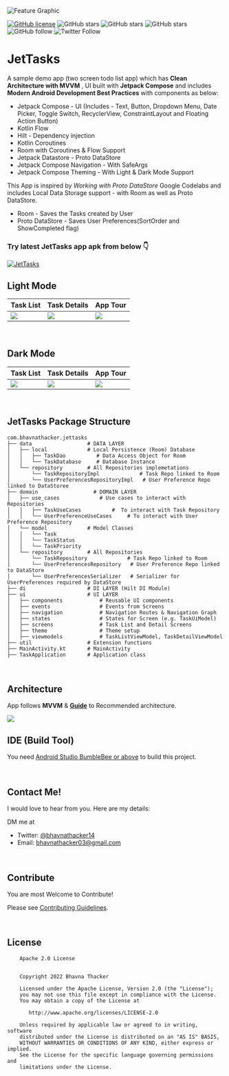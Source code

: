 ![Feature Graphic](https://github.com/bhavnathacker/JetTasks/blob/master/demo/feature.png?raw=true)

[![GitHub license](https://img.shields.io/badge/License-Apache2.0-blue.svg)](LICENSE)
![GitHub stars](https://img.shields.io/github/stars/bhavnathacker/JetTasks?style=social)
![GitHub stars](https://img.shields.io/github/forks/bhavnathacker/JetTasks?style=social)
![GitHub stars](https://img.shields.io/github/watchers/bhavnathacker/JetTasks?style=social)
![GitHub follow](https://img.shields.io/github/followers/bhavnathacker?label=Follow&style=social)
![Twitter Follow](https://img.shields.io/twitter/follow/bhavnathacker14?label=Twitter&style=social)

# JetTasks
A sample demo app (two screen todo list app) which has **Clean Architecture with MVVM** , UI built with **Jetpack Compose** and includes **Modern Android Development Best Practices** with components as below:

- Jetpack Compose - UI
(Includes - Text, Button, Dropdown Menu, Date Picker, Toggle Switch, RecyclerView, ConstraintLayout and Floating Action Button)
- Kotlin Flow
- Hilt - Dependency injection
- Kotlin Coroutines
- Room with Coroutines & Flow Support
- Jetpack Datastore - Proto DataStore
- Jetpack Compose Navigation - With SafeArgs
- Jetpack Compose Theming - With Light & Dark Mode Support

This App is inspired by *Working with Proto DataStore* Google Codelabs and includes Local Data Storage support - with Room as well as Proto DataStore.

- Room - Saves the Tasks created by User
- Proto DataStore - Saves User Preferences(SortOrder and ShowCompleted flag)

### Try latest JetTasks app apk from below 👇
[![JetTasks](https://img.shields.io/badge/JetTasks-APK-black.svg?style=for-the-badge&logo=android)](https://github.com/bhavnathacker/JetTasks/releases/latest/download/JetTasks.apk)


## Light Mode

|   Task List    |   Task Details  |   App Tour       
|---	|--- |---
|  ![](https://github.com/bhavnathacker/JetTasks/blob/master/demo/light_task_list.png)    |  ![](https://github.com/bhavnathacker/JetTasks/blob/master/demo/light_task_detail.png)     |  ![](https://github.com/bhavnathacker/JetTasks/blob/master/demo/app_tour_demo_light.gif)    

<br />
 

## Dark Mode

|   Task List    |   Task Details  |   App Tour       
|---	|--- |---
|  ![](https://github.com/bhavnathacker/JetTasks/blob/master/demo/dark_task_list.png)    |  ![](https://github.com/bhavnathacker/JetTasks/blob/master/demo/dark_task_detail.png)     |  ![](https://github.com/bhavnathacker/JetTasks/blob/master/demo/app_tour_demo_dark.gif)    

<br />


## JetTasks Package Structure

 ```
com.bhavnathacker.jettasks
├── data                  # DATA LAYER
│   ├── local             # Local Persistence (Room) Database
│   │   ├── TaskDao          # Data Access Object for Room
│   │   └── TaskDatabase     # Database Instance      
│   └── repository        # All Repositories implemetations
│       └── TaskRepositoryImpl             # Task Repo linked to Room
│       └── UserPreferencesRepositoryImpl   # User Preference Repo linked to DataStoree
├── domain                  # DOMAIN LAYER
│   ├── use_cases             # Use cases to interact with Repositories
│   │   ├── TaskUseCases          #  To interact with Task Repository
│   │   └── UserPreferenceUseCases     # To interact with User Preference Repository
│   └── model             # Model Classes
│   │   └── Task         
│   │   └── TaskStatus     
│   │   └── TaskPriority    
│   └── repository        # All Repositories
│       └── TaskRepository             # Task Repo linked to Room
│       └── UserPreferencesRepository   # User Preference Repo linked to DataStore
│       └── UserPreferencesSerializer   # Serializer for UserPreferences required by DataStore
├── di                    # DI LAYER (Hilt DI Module)
├── ui                    # UI LAYER
│   ├── components            # Reusable UI components
│   ├── events                # Events from Screens
│   ├── navigation            # Navigation Routes & Navigation Graph
│   ├── states                # States for Screen (e.g. TaskUiModel)
│   ├── screens               # Task List and Detail Screens
│   ├── theme                 # Theme setup
│   ├── viewmodels            # TaskListViewModel, TaskDetailViewModel
├── util                  # Extension functions
├── MainActivity.kt       # MainActivity 
├── TaskApplication       # Application class

```
<br/>

## Architecture

App follows **MVVM** & [**Guide**](https://developer.android.com/jetpack/docs/guide#recommended-app-arch) to Recommended architecture.

![](https://github.com/bhavnathacker/JetTasks/blob/master/demo/architecture.png)

## IDE (Build Tool)

You need [Android Studio BumbleBee or above](https://developer.android.com/studio) to build this project.

<br/>


## Contact Me!

I would love to hear from you. Here are my details:

DM me at

* Twitter: <a href="https://twitter.com/bhavnathacker14" target="_blank">@bhavnathacker14</a>
* Email: bhavnathacker03@gmail.com

<br/>

## Contribute

You are most Welcome to Contribute!

Please see [Contributing Guidelines](https://github.com/bhavnathacker/JetTasks/blob/master/CONTRIBUTING.md).

<br/>

 
## License

```
    Apache 2.0 License


    Copyright 2022 Bhavna Thacker

    Licensed under the Apache License, Version 2.0 (the "License");
    you may not use this file except in compliance with the License.
    You may obtain a copy of the License at

       http://www.apache.org/licenses/LICENSE-2.0

    Unless required by applicable law or agreed to in writing, software
    distributed under the License is distributed on an "AS IS" BASIS,
    WITHOUT WARRANTIES OR CONDITIONS OF ANY KIND, either express or implied.
    See the License for the specific language governing permissions and
    limitations under the License.

```





